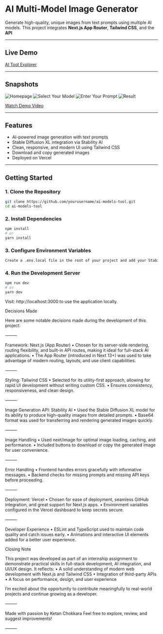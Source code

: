 #  AI Multi-Model Image Generator

Generate high-quality, unique images from text prompts using multiple AI models. This project integrates **Next.js App Router**, **Tailwind CSS**, and the **API**

---

##  Live Demo

[AI Tool Explorer](https://ai-tools-explorer-ketan-sa5l-6yiplsy0o-ketan-chokkaras-projects.vercel.app/)

---

##  Snapshots

![Homepage](https://github.com/user-attachments/assets/8e56a949-a8fb-4bcc-bc5b-adf63737f900)
![Select Your Model](https://github.com/user-attachments/assets/e7637b79-7821-420f-b1e7-7a72984a9d0b)
![Enter Your Prompt](https://github.com/user-attachments/assets/f2facae6-197a-45c2-8d8a-485b0b473013)
![Result](https://github.com/user-attachments/assets/f6381289-0148-4753-b8cb-e51eca47e8b4)

 [Watch Demo Video](https://drive.google.com/file/d/1FMcABS_asKqMoSGKizecs2IAY4vY1w-1/view?usp=drive_link)

---

##  Features

- AI-powered image generation with text prompts
- Stable Diffusion XL integration via Stability AI
- Clean, responsive, and modern UI using Tailwind CSS
- Download and copy generated images
- Deployed on Vercel


---

##  Getting Started

### 1. Clone the Repository
```bash
git clone https://github.com/yourusername/ai-models-tool.git
cd ai-models-tool
 ```
### 2. Install Dependencies
 ```bash
npm install
# or
yarn install
 ```
### 3. Configure Environment Variables
```bash
Create a .env.local file in the root of your project and add your Stability AI API key:
```
### 4. Run the Development Server
```bash
npm run dev
# or
yarn dev
```
Visit: http://localhost:3000 to use the application locally.

Decisions Made

Here are some notable decisions made during the development of this project:

⸻

Framework: Next.js (App Router)
	•	Chosen for its server-side rendering, routing flexibility, and built-in API routes, making it ideal for full-stack AI applications.
	•	The App Router (introduced in Next 13+) was used to take advantage of modern routing, layouts, and use client capabilities.

⸻

Styling: Tailwind CSS
	•	Selected for its utility-first approach, allowing for rapid UI development without writing custom CSS.
	•	Ensures consistency, responsiveness, and clean design.

⸻

Image Generation API: Stability AI
	•	Used the Stable Diffusion XL model for its ability to produce high-quality images from detailed prompts.
	•	Base64 format was used for transferring and rendering generated images quickly.

⸻

Image Handling
	•	Used next/image for optimal image loading, caching, and performance.
	•	Included buttons to download or copy the generated image for user convenience.

⸻

Error Handling
	•	Frontend handles errors gracefully with informative messages.
	•	Backend checks for missing prompts and missing API keys before proceeding.

⸻

Deployment: Vercel
	•	Chosen for ease of deployment, seamless GitHub integration, and great support for Next.js apps.
	•	Environment variables configured in the Vercel dashboard to keep secrets secure.

⸻

Developer Experience
	•	ESLint and TypeScript used to maintain code quality and catch issues early.
	•	Animations and interactive UI elements added for a better user experience.

 Closing Note

This project was developed as part of an internship assignment to demonstrate practical skills in full-stack development, AI integration, and UI/UX design. It reflects:
	•	A solid understanding of modern web development with Next.js and Tailwind CSS
	•	Integration of third-party APIs 
	•	A focus on performance, design, and user experience

I’m excited about the opportunity to contribute meaningfully to real-world projects and continue growing as a developer.

⸻

Made with passion by Ketan Chokkara 
Feel free to explore, review, and suggest improvements!

⸻


